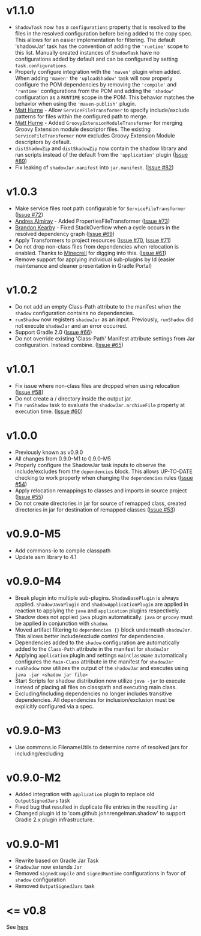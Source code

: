 v1.1.0
======

+ `ShadowTask` now has a `configurations` property that is resolved to the files in the resolved configuration before
  being added to the copy spec. This allows for an easier implementation for filtering. The default 'shadowJar' task
  has the convention of adding the `'runtime'` scope to this list. Manually created instances of `ShadowTask` have no
  configurations added by default and can be configured by setting `task.configurations`.
+ Properly configure integration with the `'maven'` plugin when added. When adding `'maven'` the `'uploadShadow'` task
  will now properly configure the POM dependencies by removing the `'compile'` and `'runtime'` configurations from the
  POM and adding the `'shadow'` configuration as a `RUNTIME` scope in the POM. This behavior matches the behavior when
  using the `'maven-publish'` plugin.
+ [Matt Hurne](https://github.com/mhurne) - Allow `ServiceFileTransformer` to specify include/exclude patterns for
  files within the configured path to merge.
+ [Matt Hurne](https://github.com/mhurne) - Added `GroovyExtensionModuleTransformer` for merging Groovy Extension module
  descriptor files. The existing `ServiceFileTransformer` now excludes Groovy Extension Module descriptors by default.
+ `distShadowZip` and `distShadowZip` now contain the shadow library and run scripts instead of the default from the `'application'` plugin ([Issue #89](https://github.com/johnrengelman/shadow/issues/89))
+ Fix leaking of `shadowJar.manifest` into `jar.manifest`. ([Issue #82](https://github.com/johnrengelman/shadow/issues/82))

v1.0.3
======

+ Make service files root path configurable for `ServiceFileTransformer` ([Issue #72](https://github.com/johnrengelman/shadow/issues/72))
+ [Andres Almiray](https://github.com/aalmiray) - Added PropertiesFileTransformer ([Issue #73](https://github.com/johnrengelman/shadow/issues/73))
+ [Brandon Kearby](https://github.com/brandonkearby) - Fixed StackOverflow when a cycle occurs in the resolved dependency graph ([Issue #69](https://github.com/johnrengelman/shadow/pull/69))
+ Apply Transformers to project resources ([Issue #70](https://github.com/johnrengelman/shadow/issues/70), [Issue #71](https://github.com/johnrengelman/shadow/issues/71))
+ Do not drop non-class files from dependencies when relocation is enabled. Thanks to [Minecrell](https://github.com/Minecrell) for digging into this. ([Issue #61](https://github.com/johnrengelman/shadow/issues/61))
+ Remove support for applying individual sub-plugins by Id (easier maintenance and cleaner presentation in Gradle Portal)

v1.0.2
======

+ Do not add an empty Class-Path attribute to the manifest when the `shadow` configuration contains no dependencies.
+ `runShadow` now registers `shadowJar` as an input. Previously, `runShadow` did not execute `shadowJar` and an error occurred.
+ Support Gradle 2.0 ([Issue #66](https://github.com/johnrengelman/shadow/issues/66))
+ Do not override existing 'Class-Path' Manifest attribute settings from Jar configuration. Instead combine. ([Issue #65](https://github.com/johnrengelman/shadow/issues/65))

v1.0.1
======

+ Fix issue where non-class files are dropped when using relocation ([Issue #58](https://github.com/johnrengelman/shadow/issues/58))
+ Do not create a / directory inside the output jar.
+ Fix `runShadow` task to evaluate the `shadowJar.archiveFile` property at execution time. ([Issue #60](https://github.com/johnrengelman/shadow/issues/60))

v1.0.0
======

+ Previously known as v0.9.0
+ All changes from 0.9.0-M1 to 0.9.0-M5
+ Properly configure the ShadowJar task inputs to observe the include/excludes from the `dependencies` block. This
  allows UP-TO-DATE checking to work properly when changing the `dependencies` rules ([Issue #54](https://github.com/johnrengelman/shadow/issues/54))
+ Apply relocation remappings to classes and imports in source project ([Issue #55](https://github.com/johnrengelman/shadow/issues/55))
+ Do not create directories in jar for source of remapped class, created directories in jar for destination of remapped classes ([Issue #53](https://github.com/johnrengelman/shadow/issues/53))

v0.9.0-M5
=========

+ Add commons-io to compile classpath
+ Update asm library to 4.1

v0.9.0-M4
=========

+ Break plugin into multiple sub-plugins. `ShadowBasePlugin` is always applied.
  `ShadowJavaPlugin` and `ShadowApplicationPlugin` are applied in reaction to applying the `java` and `application`
  plugins respectively.
+ Shadow does not applied `java` plugin automatically. `java` or `groovy` must be applied in conjunction with `shadow`.
+ Moved artifact filtering to `dependencies {}` block underneath `shadowJar`. This allows better include/exclude control
  for dependencies.
+ Dependencies added to the `shadow` configuration are automatically added to the `Class-Path` attribute in the manifest
  for `shadowJar`
+ Applying `application` plugin and settings `mainClassName` automatically configures the `Main-Class` attribute in
  the manifest for `shadowJar`
+ `runShadow` now utilizes the output of the `shadowJar` and executes using `java -jar <shadow jar file>`
+ Start Scripts for shadow distribution now utilize `java -jar` to execute instead of placing all files on classpath
  and executing main class.
+ Excluding/Including dependencies no longer includes transitive dependencies. All dependencies for inclusion/exclusion
  must be explicitly configured via a spec.

v0.9.0-M3
=========

+ Use commons.io FilenameUtils to determine name of resolved jars for including/excluding

v0.9.0-M2
=========

+ Added integration with `application` plugin to replace old `OutputSignedJars` task
+ Fixed bug that resulted in duplicate file entries in the resulting Jar
+ Changed plugin id to 'com.github.johnrengelman.shadow' to support Gradle 2.x plugin infrastructure.

v0.9.0-M1
=========

+ Rewrite based on Gradle Jar Task
+ `ShadowJar` now extends `Jar`
+ Removed `signedCompile` and `signedRuntime` configurations in favor of `shadow` configuration
+ Removed `OutputSignedJars` task

<= v0.8
=======

See [here](README_old.md)